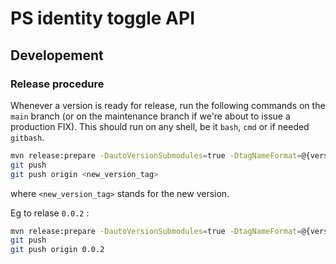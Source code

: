# PS identity toggle API

## Developement

### Release procedure

Whenever a version is ready for release, run the following commands on the `main` branch (or on the maintenance branch if we're about to issue a production FIX). This should run on any shell, be it `bash`, `cmd` or if needed `gitbash`.

```bash
mvn release:prepare -DautoVersionSubmodules=true -DtagNameFormat=@{version}
git push
git push origin <new_version_tag>
```

where `<new_version_tag>` stands for the new version.

Eg to relase `0.0.2` :

```bash
mvn release:prepare -DautoVersionSubmodules=true -DtagNameFormat=@{version}
git push
git push origin 0.0.2
```

